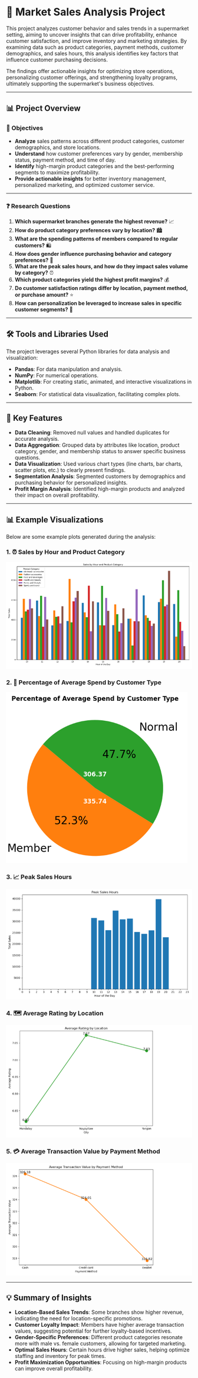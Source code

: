 # 🛒 Market Sales Analysis Project

This project analyzes customer behavior and sales trends in a supermarket setting, aiming to uncover insights that can drive profitability, enhance customer satisfaction, and improve inventory and marketing strategies. By examining data such as product categories, payment methods, customer demographics, and sales hours, this analysis identifies key factors that influence customer purchasing decisions.

The findings offer actionable insights for optimizing store operations, personalizing customer offerings, and strengthening loyalty programs, ultimately supporting the supermarket's business objectives.

---

## 📊 Project Overview

### 🎯 Objectives

- **Analyze** sales patterns across different product categories, customer demographics, and store locations.
- **Understand** how customer preferences vary by gender, membership status, payment method, and time of day.
- **Identify** high-margin product categories and the best-performing segments to maximize profitability.
- **Provide actionable insights** for better inventory management, personalized marketing, and optimized customer service.

---

### ❓ Research Questions

1. **Which supermarket branches generate the highest revenue?** 📈
2. **How do product category preferences vary by location?** 🏙️
3. **What are the spending patterns of members compared to regular customers?** 🛍️
4. **How does gender influence purchasing behavior and category preferences?** 👫
5. **What are the peak sales hours, and how do they impact sales volume by category?** ⏰
6. **Which product categories yield the highest profit margins?** 💰
7. **Do customer satisfaction ratings differ by location, payment method, or purchase amount?** ⭐
8. **How can personalization be leveraged to increase sales in specific customer segments?** 🎯

---

## 🛠 Tools and Libraries Used

The project leverages several Python libraries for data analysis and visualization:

- **Pandas**: For data manipulation and analysis.
- **NumPy**: For numerical operations.
- **Matplotlib**: For creating static, animated, and interactive visualizations in Python.
- **Seaborn**: For statistical data visualization, facilitating complex plots.

---

## 🌟 Key Features

- **Data Cleaning**: Removed null values and handled duplicates for accurate analysis.
- **Data Aggregation**: Grouped data by attributes like location, product category, gender, and membership status to answer specific business questions.
- **Data Visualization**: Used various chart types (line charts, bar charts, scatter plots, etc.) to clearly present findings.
- **Segmentation Analysis**: Segmented customers by demographics and purchasing behavior for personalized insights.
- **Profit Margin Analysis**: Identified high-margin products and analyzed their impact on overall profitability.

---

## 📊 Example Visualizations

Below are some example plots generated during the analysis:

### 1. ⏰ Sales by Hour and Product Category
![Sales by Hour and Product Category](https://github.com/PatrykPaul/Shop-customers-analysis/blob/main/charts/Sales%20by%20Hour.PNG)

### 2. 🛒 Percentage of Average Spend by Customer Type
![Percentage of Average Spend by Customer Type](https://github.com/PatrykPaul/Shop-customers-analysis/blob/main/charts/Percentage%20of%20Average%20Spend%20by%20Customer%20Type.PNG)

### 3. 📈 Peak Sales Hours
![Peak Sales Hours](https://github.com/PatrykPaul/Shop-customers-analysis/blob/main/charts/Peak%20Sales%20Hours.PNG)

### 4. 🗺️ Average Rating by Location
![Average Rating by Location](https://github.com/PatrykPaul/Shop-customers-analysis/blob/main/charts/Average%20Rating%20by%20Location.PNG)

### 5. 💳 Average Transaction Value by Payment Method
![Average Transaction Value by Payment Method](https://github.com/PatrykPaul/Shop-customers-analysis/blob/main/charts/Average%20Transaction%20Value.PNG)


---

## 💡 Summary of Insights

- **Location-Based Sales Trends**: Some branches show higher revenue, indicating the need for location-specific promotions.
- **Customer Loyalty Impact**: Members have higher average transaction values, suggesting potential for further loyalty-based incentives.
- **Gender-Specific Preferences**: Different product categories resonate more with male vs. female customers, allowing for targeted marketing.
- **Optimal Sales Hours**: Certain hours drive higher sales, helping optimize staffing and inventory for peak times.
- **Profit Maximization Opportunities**: Focusing on high-margin products can improve overall profitability.

